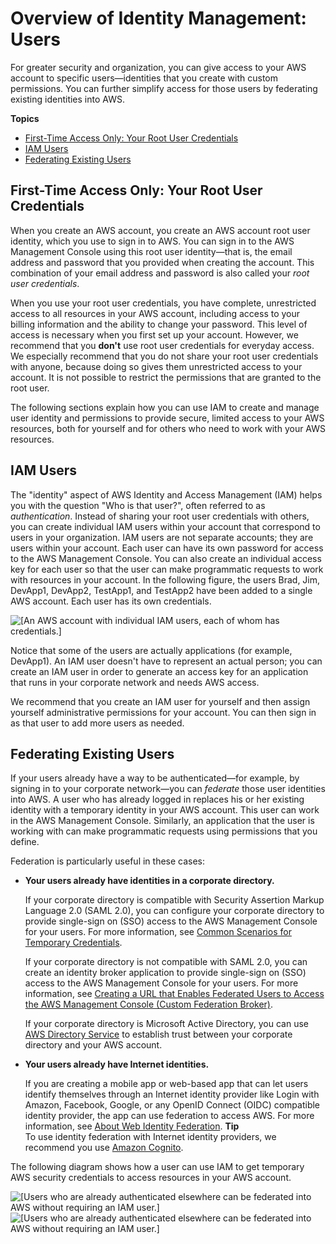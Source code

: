 # Overview of Identity Management: Users<a name="introduction_identity-management"></a>

For greater security and organization, you can give access to your AWS account to specific users—identities that you create with custom permissions\. You can further simplify access for those users by federating existing identities into AWS\. 

**Topics**
+ [First\-Time Access Only: Your Root User Credentials](#intro-identity-first-time-access)
+ [IAM Users](#intro-identity-users)
+ [Federating Existing Users](#intro-identity-federation)

## First\-Time Access Only: Your Root User Credentials<a name="intro-identity-first-time-access"></a>

When you create an AWS account, you create an AWS account root user identity, which you use to sign in to AWS\. You can sign in to the AWS Management Console using this root user identity—that is, the email address and password that you provided when creating the account\. This combination of your email address and password is also called your *root user credentials*\.

When you use your root user credentials, you have complete, unrestricted access to all resources in your AWS account, including access to your billing information and the ability to change your password\. This level of access is necessary when you first set up your account\. However, we recommend that you **don't** use root user credentials for everyday access\. We especially recommend that you do not share your root user credentials with anyone, because doing so gives them unrestricted access to your account\. It is not possible to restrict the permissions that are granted to the root user\. 

The following sections explain how you can use IAM to create and manage user identity and permissions to provide secure, limited access to your AWS resources, both for yourself and for others who need to work with your AWS resources\.

## IAM Users<a name="intro-identity-users"></a>

The "identity" aspect of AWS Identity and Access Management \(IAM\) helps you with the question "Who is that user?", often referred to as *authentication*\. Instead of sharing your root user credentials with others, you can create individual IAM users within your account that correspond to users in your organization\. IAM users are not separate accounts; they are users within your account\. Each user can have its own password for access to the AWS Management Console\. You can also create an individual access key for each user so that the user can make programmatic requests to work with resources in your account\. In the following figure, the users Brad, Jim, DevApp1, DevApp2, TestApp1, and TestApp2 have been added to a single AWS account\. Each user has its own credentials\. 

![\[An AWS account with individual IAM users, each of whom has credentials.\]](http://docs.aws.amazon.com/IAM/latest/UserGuide/images/iam-intro-account-with-users.diagram.png)

Notice that some of the users are actually applications \(for example, DevApp1\)\. An IAM user doesn't have to represent an actual person; you can create an IAM user in order to generate an access key for an application that runs in your corporate network and needs AWS access\.

We recommend that you create an IAM user for yourself and then assign yourself administrative permissions for your account\. You can then sign in as that user to add more users as needed\. 

## Federating Existing Users<a name="intro-identity-federation"></a>

If your users already have a way to be authenticated—for example, by signing in to your corporate network—you can *federate* those user identities into AWS\. A user who has already logged in replaces his or her existing identity with a temporary identity in your AWS account\. This user can work in the AWS Management Console\. Similarly, an application that the user is working with can make programmatic requests using permissions that you define\.

Federation is particularly useful in these cases: 
+ **Your users already have identities in a corporate directory\.** 

  If your corporate directory is compatible with Security Assertion Markup Language 2\.0 \(SAML 2\.0\), you can configure your corporate directory to provide single\-sign on \(SSO\) access to the AWS Management Console for your users\. For more information, see [Common Scenarios for Temporary Credentials](id_credentials_temp.md#sts-introduction)\. 

  If your corporate directory is not compatible with SAML 2\.0, you can create an identity broker application to provide single\-sign on \(SSO\) access to the AWS Management Console for your users\. For more information, see [Creating a URL that Enables Federated Users to Access the AWS Management Console \(Custom Federation Broker\)](id_roles_providers_enable-console-custom-url.md)\. 

  If your corporate directory is Microsoft Active Directory, you can use [AWS Directory Service](https://aws.amazon.com/directoryservice/) to establish trust between your corporate directory and your AWS account\. 
+ **Your users already have Internet identities\.**

  If you are creating a mobile app or web\-based app that can let users identify themselves through an Internet identity provider like Login with Amazon, Facebook, Google, or any OpenID Connect \(OIDC\) compatible identity provider, the app can use federation to access AWS\. For more information, see [About Web Identity Federation](id_roles_providers_oidc.md)\. 
**Tip**  
To use identity federation with Internet identity providers, we recommend you use [Amazon Cognito](http://docs.aws.amazon.com/cognito/devguide/)\.

The following diagram shows how a user can use IAM to get temporary AWS security credentials to access resources in your AWS account\. 

![\[Users who are already authenticated elsewhere can be federated into AWS without requiring an IAM user.\]](http://docs.aws.amazon.com/IAM/latest/UserGuide/)![\[Users who are already authenticated elsewhere can be federated into AWS without requiring an IAM user.\]](http://docs.aws.amazon.com/IAM/latest/UserGuide/)